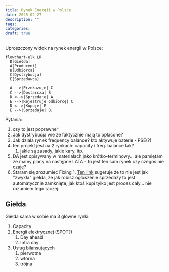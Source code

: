 ```yaml
---
title: Rynek Energii w Polsce
date: 2025-02-27
description: ""
tags: 
categories: 
draft: true
---
```


Uproszczony widok na rynek energii w Polsce:

```mermaid
flowchart-elk LR
  D[Giełda]
  A[Producent]
  B[Odbiorca]
  C[Dystrybucja]
  E[Sprzedawca]

  A -->|Przekazuje| C
  C -->|Dostarcza| B
  D <-->|Sprzedaje| A
  E -->|Rejestruje odbiorcę| C
  D <-->|Kupuje| E
  E -->|Sprzedaje| B;
```

Pytania:
1. czy to jest poprawne^
2. Jak dystrybucja wie że faktycznie mają to opłacone? 
3. Jak działa rynek frequency balance? kto aktywuje baterie - PSE(?)
4. ten projekt jest na 2 rynkach: capacity i freq. balance tak?
    1. jakie są zasady, jakie kary, itp.
5. DA jest opisywany w materiałach jako krótko-terminowy... ale pamiętam że mamy plany na następne LATA - to jest ten sam rynek czy czegoś nie czaję?
6. Staram się zrozumieć Fixing 1. [Ten link](https://www.photonenergy.pl/pl/blog/fixing-i) sugeruje że to nie jest jak "zwykła" giełda, że jak robisz ogłoszenie sprzedaży to jest automatycznie zamknięte,
jak ktoś kupi tylko jest proces cały... nie rozumiem tego raczej.

## Giełda

Giełda sama w sobie ma 3 główne rynki:

1. Capacity
2. Energii elektrycznej (SPOT?)
    1. Day ahead
    2. Intra day
3. Usług bilansujących
    1. pierwotna
    2. wtórna
    3. trójna